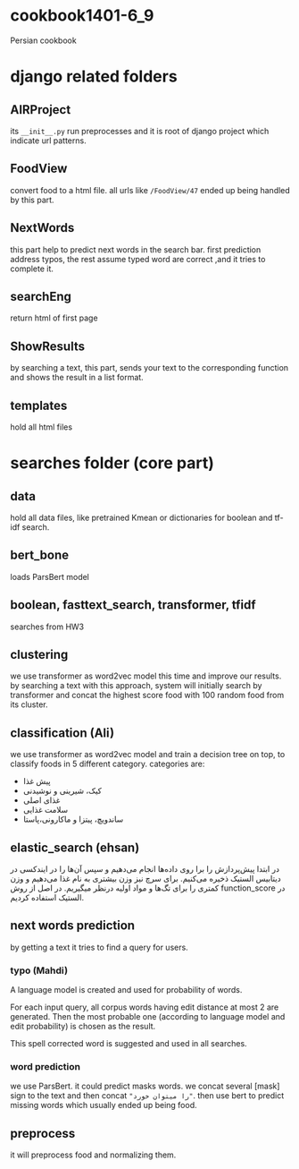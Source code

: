 # cookbook1401-6_9
Persian cookbook

# django related folders
## AIRProject 
its `__init__.py` run preprocesses and it is root of django project which indicate url patterns.

## FoodView 
convert food to a html file. all urls like `/FoodView/47` ended up being handled by this part.

## NextWords 
this part help to predict next words in the search bar.
first prediction address typos, the rest assume typed word are correct ,and it tries to complete it.

## searchEng 
return html of first page

## ShowResults 
by searching a text, this part, sends your text to the corresponding function and shows the result in a list format. 

## templates 
hold all html files

# searches folder (core part)

## data
hold all data files, like pretrained Kmean or dictionaries for boolean and tf-idf search.

## bert_bone
loads ParsBert model

## boolean, fasttext_search, transformer, tfidf
searches from HW3

## clustering
we use transformer as word2vec model this time and improve our results. 
by searching a text with this approach, system will initially search by transformer and concat the highest score food with 100 random food from its cluster. 

## classification (Ali)
we use transformer as word2vec model and train a decision tree on top, to classify foods in 5 different category. 
categories are: 
<ul>
<li> پیش غذا</li>
<li> کیک، شیرینی و نوشیدنی</li>
<li> غذای اصلی</li>
<li> سلامت غذایی</li>
<li> ساندویچ، پیتزا و ماکارونی،پاستا</li>
</ul>

## elastic_search (ehsan)
در ابتدا پیش‌پردازش را برا روی داده‌ها انجام می‌دهیم و سپس آن‌ها را در ایندکسی در دیتابیس الستیک ذخیره می‌کنیم.
برای سرچ نیز وزن بیشتری به نام غذا می‌دهیم و وزن کمتری را برای تگ‌ها و مواد اولیه در‌نظر میگیریم.
در اصل از روش function_score در الستیک استفاده کردیم. 

## next words prediction
by getting a text it tries to find a query for users.
### typo (Mahdi)

A language model is created and used for probability of words.

For each input query, all corpus words having edit distance at most 2 are generated.
Then the most probable one (according to language model and edit probability) is chosen as the result.

This spell corrected word is suggested and used in all searches.

### word prediction
we use ParsBert. it could predict masks words. we concat several [mask] sign to the text and then concat `"را میتوان خورد"`. then use bert to predict missing words which usually ended up being food. 

## preprocess 
it will preprocess food and normalizing them.




